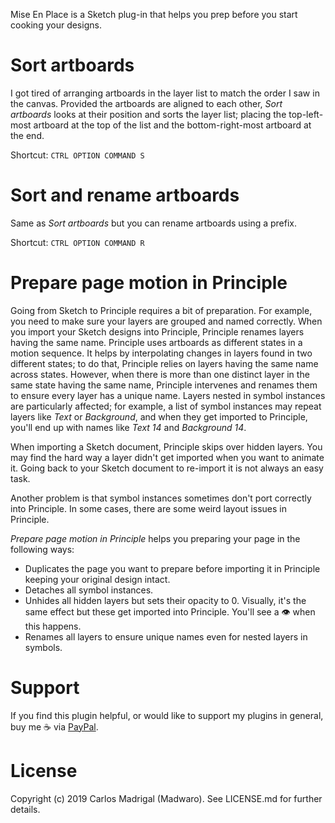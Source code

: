 Mise En Place is a Sketch plug-in that helps you prep before you start cooking
your designs.

# Sort artboards

I got tired of arranging artboards in the layer list to match the order I saw in
the canvas. Provided the artboards are aligned to each other, *Sort artboards*
looks at their position and sorts the layer list; placing the top-left-most
artboard at the top of the list and the bottom-right-most artboard at the end.

Shortcut: `CTRL OPTION COMMAND S`

# Sort and rename artboards

Same as *Sort artboards* but you can rename artboards using a prefix.

Shortcut: `CTRL OPTION COMMAND R`

# Prepare page motion in Principle

Going from Sketch to Principle requires a bit of preparation. For example, you
need to make sure your layers are grouped and named correctly. When you import
your Sketch designs into Principle, Principle renames layers having the same
name. Principle uses artboards as different states in a motion sequence. It
helps by interpolating changes in layers found in two different states; to do
that, Principle relies on layers having the same name across states. However,
when there is more than one distinct layer in the same state having the same
name, Principle intervenes and renames them to ensure every layer has a unique
name. Layers nested in symbol instances are particularly affected; for example,
a list of symbol instances may repeat layers like _Text_ or _Background_, and
when they get imported to Principle, you'll end up with names like _Text 14_ and
_Background 14_.

When importing a Sketch document, Principle skips over hidden layers. You may
find the hard way a layer didn't get imported when you want to animate it. Going
back to your Sketch document to re-import it is not always an easy task.

Another problem is that symbol instances sometimes don't port correctly into
Principle. In some cases, there are some weird layout issues in Principle.

*Prepare page motion in Principle* helps you preparing your page in the
following ways:

- Duplicates the page you want to prepare before importing it in Principle
  keeping your original design intact.
- Detaches all symbol instances.
- Unhides all hidden layers but sets their opacity to 0. Visually, it's the same
  effect but these get imported into Principle. You'll see a 👁  when this
  happens.
- Renames all layers to ensure unique names even for nested layers in symbols.

# Support

If you find this plugin helpful, or would like to support my plugins in general, buy me ☕️ via <a href="https://paypal.me/madwaro">PayPal</a>.

# License

Copyright (c) 2019 Carlos Madrigal (Madwaro). See LICENSE.md for further details.
